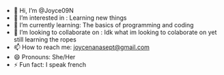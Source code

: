 - 👋 Hi, I’m @Joyce09N
- 👀 I’m interested in : Learning new things
- 🌱 I’m currently learning: The basics of programming and coding
- 💞️ I’m looking to collaborate on : Idk what im looking to colaborate on yet still learning the ropes
- 📫 How to reach me: joycenanasept@gmail.com
- 😄 Pronouns: She/Her
- ⚡ Fun fact: I speak french

<!---
Joyce09N/Joyce09N is a ✨ special ✨ repository because its `README.md` (this file) appears on your GitHub profile.
You can click the Preview link to take a look at your changes.
--->
